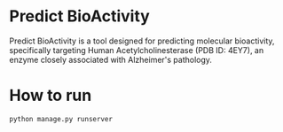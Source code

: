 # Predict BioActivity
Predict BioActivity is a tool designed for predicting molecular bioactivity, specifically targeting Human Acetylcholinesterase (PDB ID: 4EY7), an enzyme closely associated with Alzheimer's pathology.

# How to run
 ```shell
python manage.py runserver
```


